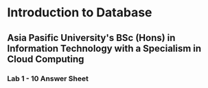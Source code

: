# Introduction to Database
## Asia Pasific University's BSc (Hons) in Information Technology with a Specialism in Cloud Computing
### Lab 1 - 10 Answer Sheet
